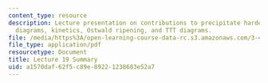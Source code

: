 ```yaml
---
content_type: resource
description: Lecture presentation on contributions to precipitate hardening, phase
  diagrams, kinetics, Ostwald ripening, and TTT diagrams.
file: /media/https%3A/open-learning-course-data-rc.s3.amazonaws.com/3-40j-physical-metallurgy-fall-2009/a1570daf62f5c89e89221238683e52a7_MIT3_40JF09_lec19.pdf
file_type: application/pdf
resourcetype: Document
title: Lecture 19 Summary
uid: a1570daf-62f5-c89e-8922-1238683e52a7
---
```

